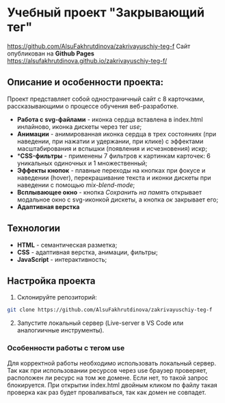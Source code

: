 # Учебный проект "Закрывающий тег"

https://github.com/AlsuFakhrutdinova/zakrivayuschiy-teg-f
Сайт опубликован на **Github Pages** https://alsufakhrutdinova.github.io/zakrivayuschiy-teg-f/

## Описание и особенности проекта:
Проект представляет собой одностраничный сайт с 8 карточками, рассказывающими о процессе обучения веб-разработке.

* **Работа с svg-файлами** - иконка сердца вставлена в index.html инлайново, иконка дискеты через тег *use*;
* **Анимации** - анимированная иконка сердца в трех состояниях (при наведении, при нажатии и удержании, при клике) с эффектами масштабирования и вспышки (появления и исчезновения) искр;
* ***CSS-фильтры** - применены 7 фильтров к картинкам карточек: 6 уникальных одиночных и 1 множественный;
* **Эффекты кнопок** - плавные переходы на кнопках при фокусе и наведении (hover), перекрашивание текста и иконки дискеты при наведении с помощью *mix-blend-mode*;
* **Всплывающее окно** - кнопка *Сохранить на память* открывает модальное окно с svg-иконкой дискеты, а кнопка *ок* закрывает его;
* **Адаптивная верстка**


## Технологии

* **HTML** - семантическая разметка;
* **CSS** - адаптивная верстка, анимации, фильтры;
* **JavaScript** - интерактивность;


## Настройка проекта

1. Склонируйте репозиторий:
```bash
git clone https://github.com/AlsuFakhrutdinova/zakrivayuschiy-teg-f
```
2. Запустите локальный сервер (Live-server в VS Code или аналогиичные инструменты).

### Особенности работы с тегом use

Для корректной работы <use> необходимо использовать локальный сервер. Так как при использовании ресурсов через use браузер проверяет, расположен ли ресурс на том же домене. Если нет, то такой запрос блокируется.
При открытии index.html двойным кликом по файлу такая проверка как раз будет проваливаться, так как домен не совпадет.